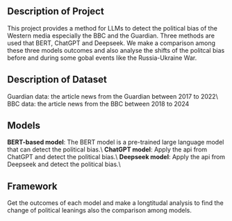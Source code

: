 ## Description of Project
This project provides a method for LLMs to detect the political bias of the Western media especially the BBC and the Guardian. Three methods are used that BERT, ChatGPT and Deepseek. We make a comparison among these three models outcomes and also analyse the shifts of the politcal bias before and during some gobal events like the Russia-Ukraine War.

## Description of Dataset
Guardian data: the article news from the Guardian between 2017 to 2022\\
BBC data: the article news from the BBC between 2018 to 2024

## Models
**BERT-based model**: The BERT model is a pre-trained large language model that can detect the political bias.\\
**ChatGPT model**: Apply the api from ChatGPT and detect the political bias.\\
**Deepseek model**: Apply the api from Deepseek and detect the political bias.\\

## Framework
Get the outcomes of each model and make a longtitudal analysis to find the change of political leanings also the comparison among models.
